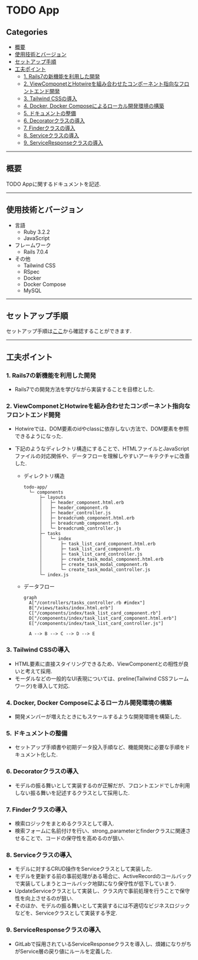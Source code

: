 # TODO App<!-- omit in toc -->

## Categories<!-- omit in toc -->

- [概要](#概要)
- [使用技術とバージョン](#使用技術とバージョン)
- [セットアップ手順](#セットアップ手順)
- [工夫ポイント](#工夫ポイント)
  - [1. Rails7の新機能を利用した開発](#1-rails7の新機能を利用した開発)
  - [2. ViewComponetとHotwireを組み合わせたコンポーネント指向なフロントエンド開発](#2-viewcomponetとhotwireを組み合わせたコンポーネント指向なフロントエンド開発)
  - [3. Tailwind CSSの導入](#3-tailwind-cssの導入)
  - [4. Docker, Docker Composeによるローカル開発環境の構築](#4-docker-docker-composeによるローカル開発環境の構築)
  - [5. ドキュメントの整備](#5-ドキュメントの整備)
  - [6. Decoratorクラスの導入](#6-decoratorクラスの導入)
  - [7. Finderクラスの導入](#7-finderクラスの導入)
  - [8. Serviceクラスの導入](#8-serviceクラスの導入)
  - [9. ServiceResponseクラスの導入](#9-serviceresponseクラスの導入)

---

## 概要

TODO Appに関するドキュメントを記述.

---

## 使用技術とバージョン

- 言語
  - Ruby 3.2.2
  - JavaScript
- フレームワーク
  - Rails 7.0.4
- その他
  - Tailwind CSS
  - RSpec
  - Docker
  - Docker Compose
  - MySQL

---

## セットアップ手順

セットアップ手順は[ここ]('../../doc/install/index.md)から確認することができます.

---

## 工夫ポイント

### 1. Rails7の新機能を利用した開発

- Rails7での開発方法を学びながら実装することを目標とした.

### 2. ViewComponetとHotwireを組み合わせたコンポーネント指向なフロントエンド開発

- Hotwireでは、DOM要素のidやclassに依存しない方法で、DOM要素を参照できるようになった.
- 下記のようなディレクトリ構造にすることで、HTMLファイルとJavaScriptファイルの対応関係や、データフローを理解しやすいアーキテクチャに改善した.

  - ディレクトリ構造

    ```shell
    todo-app/
      └─ components
          ├─ layouts
          │   ├─ header_component.html.erb
          │   ├─ header_component.rb
          │   ├─ header_controller.js
          │   ├─ breadcrumb_component.html.erb
          │   ├─ breadcrumb_component.rb
          │   └─ breadcrumb_controller.js
          ├─ tasks
          │   └─ index
          │       ├─ task_list_card_component.html.erb
          │       ├─ task_list_card_component.rb
          │       ├─ task_list_card_controller.js
          │       ├─ create_task_modal_component.html.erb
          │       ├─ create_task_modal_component.rb
          │       └─ create_task_modal_controller.js
          └─ index.js
    ```

  - データフロー

    ```mermaid
    graph
      A["/controllers/tasks_controller.rb #index"]
      B["/views/tasks/index.html.erb"]
      C["/components/index/task_list_card_component.rb"]
      D["/components/index/task_list_card_component.html.erb"]
      E["/components/index/task_list_card_controller.js"]

      A --> B --> C --> D --> E
    ```

### 3. Tailwind CSSの導入

- HTML要素に直接スタイリングできるため、ViewComponentとの相性が良いと考えて採用.
- モーダルなどの一般的なUI表現については、preline(Tailwind CSSフレームワーク)を導入して対応.

### 4. Docker, Docker Composeによるローカル開発環境の構築

- 開発メンバーが増えたときにもスケールするような開発環境を構築した.

### 5. ドキュメントの整備

- セットアップ手順書や初期データ投入手順など、機能開発に必要な手順をドキュメント化した.

### 6. Decoratorクラスの導入

- モデルの振る舞いとして実装するのが正解だが、フロントエンドでしか利用しない振る舞いを記述するクラスとして採用した.

### 7. Finderクラスの導入

- 検索ロジックをまとめるクラスとして導入.
- 検索フォームに名前付けを行い、strong_parameterとfinderクラスに関連させることで、コードの保守性を高めるのが狙い.

### 8. Serviceクラスの導入

- モデルに対するCRUD操作をServiceクラスとして実装した.
- モデルを更新する前の事前処理がある場合に、ActiveRecordのコールバックで実装してしまうとコールバック地獄になり保守性が低下していまう.
- UpdateServiceクラスとして実装し、クラス内で事前処理を行うことで保守性を向上させるのが狙い.
- そのほか、モデルの振る舞いとして実装するには不適切なビジネスロジックなどを、Serviceクラスとして実装する予定.

### 9. ServiceResponseクラスの導入

- GitLabで採用されているServiceResponseクラスを導入し、煩雑になりがちがService層の戻り値にルールを定義した.
